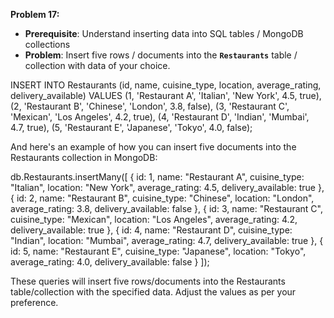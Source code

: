 **Problem 17:**

- **Prerequisite**: Understand inserting data into SQL tables / MongoDB collections
- **Problem**: Insert five rows / documents into the **`Restaurants`** table / collection with data of your choice.

INSERT INTO Restaurants (id, name, cuisine_type, location, average_rating, delivery_available)
VALUES
  (1, 'Restaurant A', 'Italian', 'New York', 4.5, true),
  (2, 'Restaurant B', 'Chinese', 'London', 3.8, false),
  (3, 'Restaurant C', 'Mexican', 'Los Angeles', 4.2, true),
  (4, 'Restaurant D', 'Indian', 'Mumbai', 4.7, true),
  (5, 'Restaurant E', 'Japanese', 'Tokyo', 4.0, false);

And here's an example of how you can insert five documents into the Restaurants collection in MongoDB:


db.Restaurants.insertMany([
  {
    id: 1,
    name: "Restaurant A",
    cuisine_type: "Italian",
    location: "New York",
    average_rating: 4.5,
    delivery_available: true
  },
  {
    id: 2,
    name: "Restaurant B",
    cuisine_type: "Chinese",
    location: "London",
    average_rating: 3.8,
    delivery_available: false
  },
  {
    id: 3,
    name: "Restaurant C",
    cuisine_type: "Mexican",
    location: "Los Angeles",
    average_rating: 4.2,
    delivery_available: true
  },
  {
    id: 4,
    name: "Restaurant D",
    cuisine_type: "Indian",
    location: "Mumbai",
    average_rating: 4.7,
    delivery_available: true
  },
  {
    id: 5,
    name: "Restaurant E",
    cuisine_type: "Japanese",
    location: "Tokyo",
    average_rating: 4.0,
    delivery_available: false
  }
]);


These queries will insert five rows/documents into the Restaurants table/collection with the specified data. Adjust the values as per your preference.